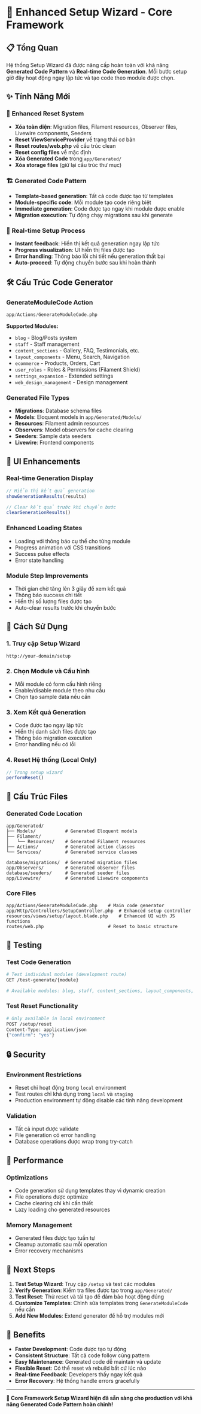 # 🚀 Enhanced Setup Wizard - Core Framework

## 📋 Tổng Quan

Hệ thống Setup Wizard đã được nâng cấp hoàn toàn với khả năng **Generated Code Pattern** và **Real-time Code Generation**. Mỗi bước setup giờ đây hoạt động ngay lập tức và tạo code theo module được chọn.

## ✨ Tính Năng Mới

### 🔄 **Enhanced Reset System**
- **Xóa toàn diện**: Migration files, Filament resources, Observer files, Livewire components, Seeders
- **Reset ViewServiceProvider** về trạng thái cơ bản
- **Reset routes/web.php** về cấu trúc clean
- **Reset config files** về mặc định
- **Xóa Generated Code** trong `app/Generated/`
- **Xóa storage files** (giữ lại cấu trúc thư mục)

### 🏗️ **Generated Code Pattern**
- **Template-based generation**: Tất cả code được tạo từ templates
- **Module-specific code**: Mỗi module tạo code riêng biệt
- **Immediate generation**: Code được tạo ngay khi module được enable
- **Migration execution**: Tự động chạy migrations sau khi generate

### 🎯 **Real-time Setup Process**
- **Instant feedback**: Hiển thị kết quả generation ngay lập tức
- **Progress visualization**: UI hiển thị files được tạo
- **Error handling**: Thông báo lỗi chi tiết nếu generation thất bại
- **Auto-proceed**: Tự động chuyển bước sau khi hoàn thành

## 🛠️ Cấu Trúc Code Generator

### **GenerateModuleCode Action**
```php
app/Actions/GenerateModuleCode.php
```

**Supported Modules:**
- `blog` - Blog/Posts system
- `staff` - Staff management
- `content_sections` - Gallery, FAQ, Testimonials, etc.
- `layout_components` - Menu, Search, Navigation
- `ecommerce` - Products, Orders, Cart
- `user_roles` - Roles & Permissions (Filament Shield)
- `settings_expansion` - Extended settings
- `web_design_management` - Design management

### **Generated File Types**
- **Migrations**: Database schema files
- **Models**: Eloquent models in `app/Generated/Models/`
- **Resources**: Filament admin resources
- **Observers**: Model observers for cache clearing
- **Seeders**: Sample data seeders
- **Livewire**: Frontend components

## 🎨 UI Enhancements

### **Real-time Generation Display**
```javascript
// Hiển thị kết quả generation
showGenerationResults(results)

// Clear kết quả trước khi chuyển bước
clearGenerationResults()
```

### **Enhanced Loading States**
- Loading với thông báo cụ thể cho từng module
- Progress animation với CSS transitions
- Success pulse effects
- Error state handling

### **Module Step Improvements**
- Thời gian chờ tăng lên 3 giây để xem kết quả
- Thông báo success chi tiết
- Hiển thị số lượng files được tạo
- Auto-clear results trước khi chuyển bước

## 🔧 Cách Sử Dụng

### **1. Truy cập Setup Wizard**
```
http://your-domain/setup
```

### **2. Chọn Module và Cấu hình**
- Mỗi module có form cấu hình riêng
- Enable/disable module theo nhu cầu
- Chọn tạo sample data nếu cần

### **3. Xem Kết quả Generation**
- Code được tạo ngay lập tức
- Hiển thị danh sách files được tạo
- Thông báo migration execution
- Error handling nếu có lỗi

### **4. Reset Hệ thống (Local Only)**
```javascript
// Trong setup wizard
performReset()
```

## 📁 Cấu Trúc Files

### **Generated Code Location**
```
app/Generated/
├── Models/           # Generated Eloquent models
├── Filament/
│   └── Resources/    # Generated Filament resources
├── Actions/          # Generated action classes
└── Services/         # Generated service classes

database/migrations/  # Generated migration files
app/Observers/        # Generated observer files
database/seeders/     # Generated seeder files
app/Livewire/         # Generated Livewire components
```

### **Core Files**
```
app/Actions/GenerateModuleCode.php    # Main code generator
app/Http/Controllers/SetupController.php  # Enhanced setup controller
resources/views/setup/layout.blade.php    # Enhanced UI with JS functions
routes/web.php                        # Reset to basic structure
```

## 🧪 Testing

### **Test Code Generation**
```bash
# Test individual modules (development route)
GET /test-generate/{module}

# Available modules: blog, staff, content_sections, layout_components, etc.
```

### **Test Reset Functionality**
```bash
# Only available in local environment
POST /setup/reset
Content-Type: application/json
{"confirm": "yes"}
```

## 🔒 Security

### **Environment Restrictions**
- Reset chỉ hoạt động trong `local` environment
- Test routes chỉ khả dụng trong `local` và `staging`
- Production environment tự động disable các tính năng development

### **Validation**
- Tất cả input được validate
- File generation có error handling
- Database operations được wrap trong try-catch

## 🚀 Performance

### **Optimizations**
- Code generation sử dụng templates thay vì dynamic creation
- File operations được optimize
- Cache clearing chỉ khi cần thiết
- Lazy loading cho generated resources

### **Memory Management**
- Generated files được tạo tuần tự
- Cleanup automatic sau mỗi operation
- Error recovery mechanisms

## 📝 Next Steps

1. **Test Setup Wizard**: Truy cập `/setup` và test các modules
2. **Verify Generation**: Kiểm tra files được tạo trong `app/Generated/`
3. **Test Reset**: Thử reset và tái tạo để đảm bảo hoạt động đúng
4. **Customize Templates**: Chỉnh sửa templates trong `GenerateModuleCode` nếu cần
5. **Add New Modules**: Extend generator để hỗ trợ modules mới

## 🎯 Benefits

- **Faster Development**: Code được tạo tự động
- **Consistent Structure**: Tất cả code follow cùng pattern
- **Easy Maintenance**: Generated code dễ maintain và update
- **Flexible Reset**: Có thể reset và rebuild bất cứ lúc nào
- **Real-time Feedback**: Developers thấy ngay kết quả
- **Error Recovery**: Hệ thống handle errors gracefully

---

**🎉 Core Framework Setup Wizard hiện đã sẵn sàng cho production với khả năng Generated Code Pattern hoàn chỉnh!**
